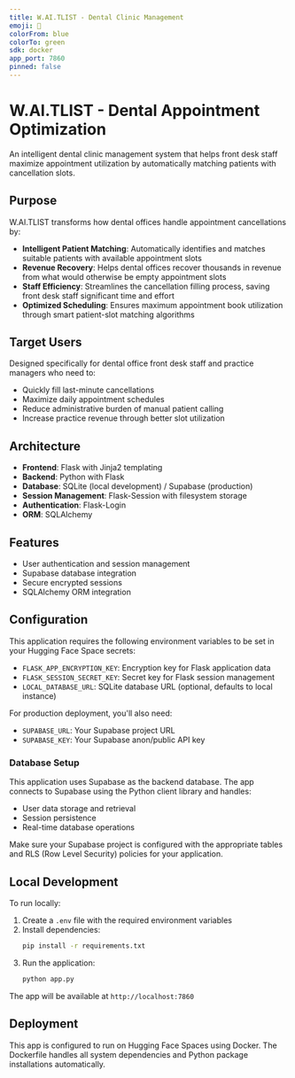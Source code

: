 ```yaml
---
title: W.AI.TLIST - Dental Clinic Management
emoji: 🦷
colorFrom: blue
colorTo: green
sdk: docker
app_port: 7860
pinned: false
---
```


# W.AI.TLIST - Dental Appointment Optimization

An intelligent dental clinic management system that helps front desk staff maximize appointment utilization by automatically matching patients with cancellation slots.

## Purpose

W.AI.TLIST transforms how dental offices handle appointment cancellations by:

- **Intelligent Patient Matching**: Automatically identifies and matches suitable patients with available appointment slots
- **Revenue Recovery**: Helps dental offices recover thousands in revenue from what would otherwise be empty appointment slots
- **Staff Efficiency**: Streamlines the cancellation filling process, saving front desk staff significant time and effort
- **Optimized Scheduling**: Ensures maximum appointment book utilization through smart patient-slot matching algorithms

## Target Users

Designed specifically for dental office front desk staff and practice managers who need to:
- Quickly fill last-minute cancellations
- Maximize daily appointment schedules
- Reduce administrative burden of manual patient calling
- Increase practice revenue through better slot utilization

## Architecture

- **Frontend**: Flask with Jinja2 templating
- **Backend**: Python with Flask
- **Database**: SQLite (local development) / Supabase (production)
- **Session Management**: Flask-Session with filesystem storage
- **Authentication**: Flask-Login
- **ORM**: SQLAlchemy

## Features

- User authentication and session management
- Supabase database integration
- Secure encrypted sessions
- SQLAlchemy ORM integration

## Configuration

This application requires the following environment variables to be set in your Hugging Face Space secrets:

- `FLASK_APP_ENCRYPTION_KEY`: Encryption key for Flask application data
- `FLASK_SESSION_SECRET_KEY`: Secret key for Flask session management
- `LOCAL_DATABASE_URL`: SQLite database URL (optional, defaults to local instance)

For production deployment, you'll also need:
- `SUPABASE_URL`: Your Supabase project URL
- `SUPABASE_KEY`: Your Supabase anon/public API key

### Database Setup

This application uses Supabase as the backend database. The app connects to Supabase using the Python client library and handles:

- User data storage and retrieval
- Session persistence
- Real-time database operations

Make sure your Supabase project is configured with the appropriate tables and RLS (Row Level Security) policies for your application.

## Local Development

To run locally:

1. Create a `.env` file with the required environment variables
2. Install dependencies:
   ```bash
   pip install -r requirements.txt
   ```
3. Run the application:
   ```bash
   python app.py
   ```

The app will be available at `http://localhost:7860`

## Deployment

This app is configured to run on Hugging Face Spaces using Docker. The Dockerfile handles all system dependencies and Python package installations automatically.